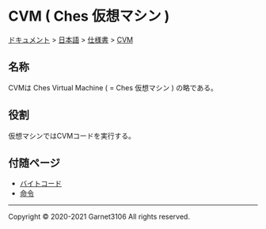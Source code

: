 # CVM ( Ches 仮想マシン )

[ドキュメント](../../../index.md) > [日本語](../../index.md) > [仕様書](../index.md) > [CVM](./index.md)

## 名称

CVMは Ches Virtual Machine ( = Ches 仮想マシン ) の略である。

## 役割

仮想マシンではCVMコードを実行する。

## 付随ページ

- [バイトコード](./cvm/index.md)
- [命令](./instruction/index.md)

---

Copyright © 2020-2021 Garnet3106 All rights reserved.
